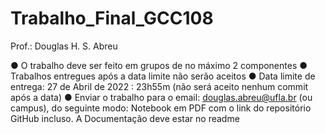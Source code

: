 # Trabalho_Final_GCC108
Prof.: Douglas H. S. Abreu

●	O trabalho deve ser feito em grupos de no máximo 2 componentes
●	Trabalhos entregues após a data limite não serão aceitos
●	Data limite de entrega: 27 de Abril de 2022 : 23h55m (não será aceito nenhum commit após a data)
●	Enviar o trabalho para o email: douglas.abreu@ufla.br (ou campus), do seguinte modo: Notebook em PDF com o link do repositório GitHub incluso. A Documentação deve estar no readme
